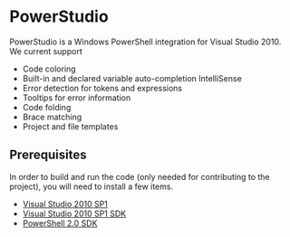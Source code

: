 PowerStudio
=============
PowerStudio is a Windows PowerShell integration for Visual Studio 2010. We current support
* Code coloring
* Built-in and declared variable auto-completion IntelliSense
* Error detection for tokens and expressions
* Tooltips for error information
* Code folding
* Brace matching
* Project and file templates

Prerequisites
-------
In order to build and run the code (only needed for contributing to the project), you will need to install a few items.
* [Visual Studio 2010 SP1](http://www.microsoft.com/downloads/en/details.aspx?FamilyID=75568aa6-8107-475d-948a-ef22627e57a5)
* [Visual Studio 2010 SP1 SDK](http://www.microsoft.com/downloads/en/details.aspx?FamilyID=21307c23-f0ff-4ef2-a0a4-dca54ddb1e21)
* [PowerShell 2.0 SDK](http://www.microsoft.com/downloads/en/details.aspx?FamilyID=50633A1F-A665-425D-923C-1A269F8AC084)
